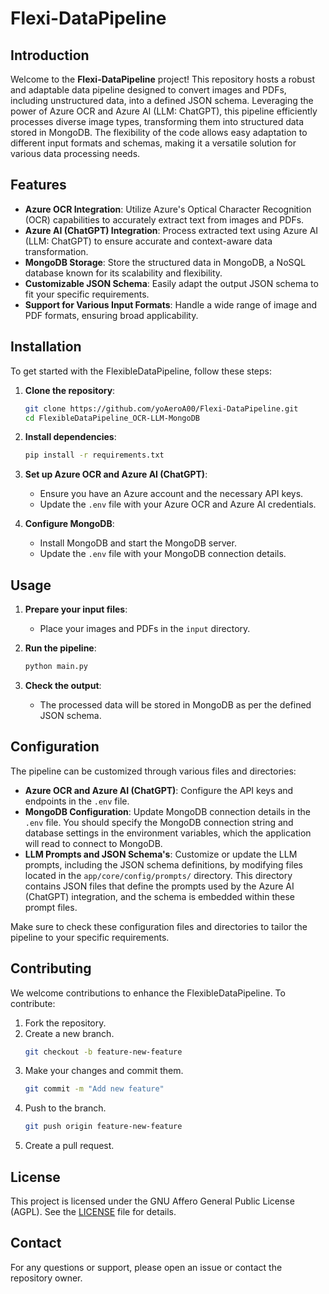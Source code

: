 # Flexi-DataPipeline

## Introduction

Welcome to the **Flexi-DataPipeline** project! This repository hosts a robust and adaptable data pipeline designed to convert images and PDFs, including unstructured data, into a defined JSON schema. Leveraging the power of Azure OCR and Azure AI (LLM: ChatGPT), this pipeline efficiently processes diverse image types, transforming them into structured data stored in MongoDB. The flexibility of the code allows easy adaptation to different input formats and schemas, making it a versatile solution for various data processing needs.

## Features

- **Azure OCR Integration**: Utilize Azure's Optical Character Recognition (OCR) capabilities to accurately extract text from images and PDFs.
- **Azure AI (ChatGPT) Integration**: Process extracted text using Azure AI (LLM: ChatGPT) to ensure accurate and context-aware data transformation.
- **MongoDB Storage**: Store the structured data in MongoDB, a NoSQL database known for its scalability and flexibility.
- **Customizable JSON Schema**: Easily adapt the output JSON schema to fit your specific requirements.
- **Support for Various Input Formats**: Handle a wide range of image and PDF formats, ensuring broad applicability.

## Installation

To get started with the FlexibleDataPipeline, follow these steps:

1. **Clone the repository**:
    ```bash
    git clone https://github.com/yoAeroA00/Flexi-DataPipeline.git
    cd FlexibleDataPipeline_OCR-LLM-MongoDB
    ```

2. **Install dependencies**:
    ```bash
    pip install -r requirements.txt
    ```

3. **Set up Azure OCR and Azure AI (ChatGPT)**:
    - Ensure you have an Azure account and the necessary API keys.
    - Update the `.env` file with your Azure OCR and Azure AI credentials.

4. **Configure MongoDB**:
    - Install MongoDB and start the MongoDB server.
    - Update the `.env` file with your MongoDB connection details.

## Usage

1. **Prepare your input files**:
    - Place your images and PDFs in the `input` directory.

2. **Run the pipeline**:
    ```bash
    python main.py
    ```

3. **Check the output**:
    - The processed data will be stored in MongoDB as per the defined JSON schema.

## Configuration

The pipeline can be customized through various files and directories:

- **Azure OCR and Azure AI (ChatGPT)**: Configure the API keys and endpoints in the `.env` file.
- **MongoDB Configuration**: Update MongoDB connection details in the `.env` file. You should specify the MongoDB connection string and database settings in the environment variables, which the application will read to connect to MongoDB.
- **LLM Prompts and JSON Schema's**: Customize or update the LLM prompts, including the JSON schema definitions, by modifying files located in the `app/core/config/prompts/` directory. This directory contains JSON files that define the prompts used by the Azure AI (ChatGPT) integration, and the schema is embedded within these prompt files.

Make sure to check these configuration files and directories to tailor the pipeline to your specific requirements.

## Contributing

We welcome contributions to enhance the FlexibleDataPipeline. To contribute:

1. Fork the repository.
2. Create a new branch.
    ```bash
    git checkout -b feature-new-feature
    ```
3. Make your changes and commit them.
    ```bash
    git commit -m "Add new feature"
    ```
4. Push to the branch.
    ```bash
    git push origin feature-new-feature
    ```
5. Create a pull request.

## License

This project is licensed under the GNU Affero General Public License (AGPL). See the [LICENSE](LICENSE) file for details.

## Contact

For any questions or support, please open an issue or contact the repository owner.
